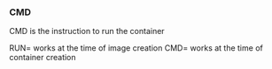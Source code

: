 ### CMD
CMD is the instruction to run the container

RUN= works at the time of image creation
CMD= works at the time of container creation